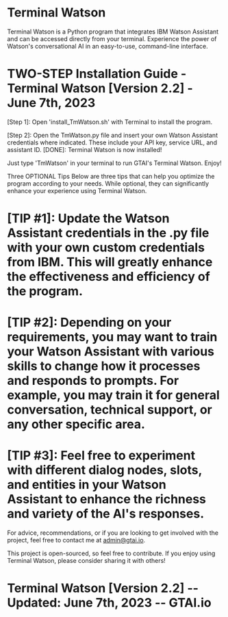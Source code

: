 # Terminal Watson
Terminal Watson is a Python program that integrates IBM Watson Assistant and can be accessed directly from your terminal. Experience the power of Watson's conversational AI in an easy-to-use, command-line interface.

# TWO-STEP Installation Guide - Terminal Watson [Version 2.2] - June 7th, 2023
[Step 1]: Open 'install_TmWatson.sh' with Terminal to install the program.

[Step 2]: Open the TmWatson.py file and insert your own Watson Assistant credentials where indicated. These include your API key, service URL, and assistant ID. [DONE]: Terminal Watson is now installed!

Just type 'TmWatson' in your terminal to run GTAI's Terminal Watson. Enjoy!

Three OPTIONAL Tips
Below are three tips that can help you optimize the program according to your needs. While optional, they can significantly enhance your experience using Terminal Watson.

# [TIP #1]: Update the Watson Assistant credentials in the .py file with your own custom credentials from IBM. This will greatly enhance the effectiveness and efficiency of the program.

# [TIP #2]: Depending on your requirements, you may want to train your Watson Assistant with various skills to change how it processes and responds to prompts. For example, you may train it for general conversation, technical support, or any other specific area.

# [TIP #3]: Feel free to experiment with different dialog nodes, slots, and entities in your Watson Assistant to enhance the richness and variety of the AI's responses.

For advice, recommendations, or if you are looking to get involved with the project, feel free to contact me at admin@gtai.io.

This project is open-sourced, so feel free to contribute. If you enjoy using Terminal Watson, please consider sharing it with others!

# Terminal Watson [Version 2.2] -- Updated: June 7th, 2023 -- GTAI.io

